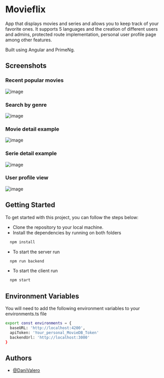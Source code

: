 
# Movieflix

App that displays movies and series and allows you to keep track of your favorite ones. It supports 5 languages and the creation of different users and admins, protected route implementation, personal user profile page among other features.

Built using Angular and PrimeNg.

## Screenshots

### Recent popular movies
![image](https://github.com/DaniValero/movieflix/assets/114396949/049b5b1e-d334-47e3-9d8d-14dd0d2ab736)

### Search by genre
![image](https://github.com/DaniValero/movieflix/assets/114396949/9016fd70-fe21-49fb-a7bf-18dc7504c29c)

### Movie detail example
![image](https://github.com/DaniValero/movieflix/assets/114396949/c35c5532-02d3-4630-ab6f-f6031dcb423b)

### Serie detail example
![image](https://github.com/DaniValero/movieflix/assets/114396949/5d33d795-1087-49ff-a372-a61d4e1d32d2)

### User profile view
![image](https://github.com/DaniValero/movieflix/assets/114396949/30439e94-0160-4af9-a1d8-27301cad69ee)







## Getting Started

To get started with this project, you can follow the steps below:

- Clone the repository to your local machine.
- Install the dependencies by running on both folders
```bash
  npm install
```

- To start the server run
```bash
  npm run backend
```

- To start the client run
```bash
  npm start
```
## Environment Variables

You will need to add the following environment variables to your environments.ts file

```bash
export const environments = {
  baseURL: 'http://localhost:4200',
  apiToken: 'Your_personal_MovieDB_Token'
  backendUrl: 'http://localhost:3000'
}
```


## Authors

- [@DaniValero](https://github.com/DaniValero)


